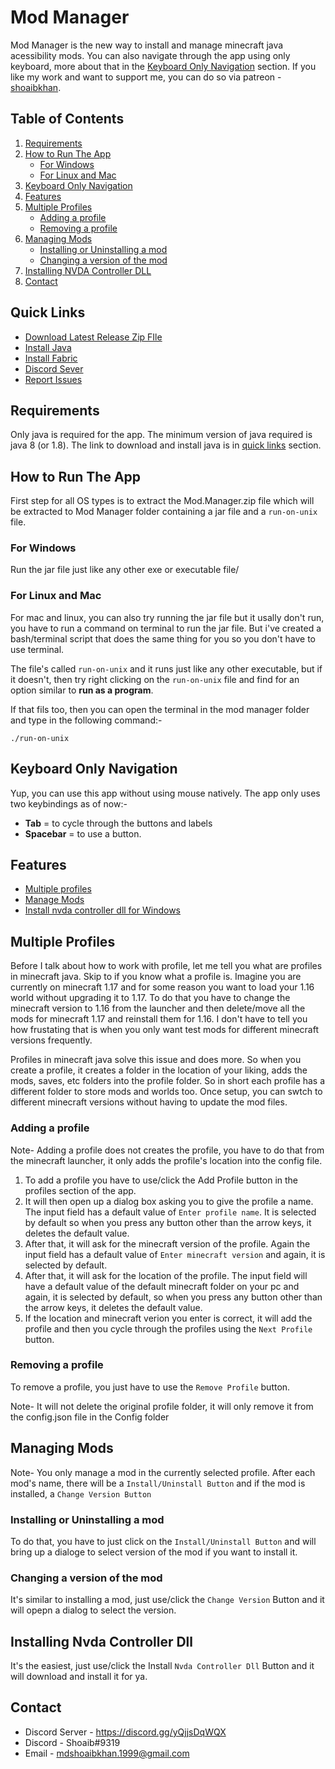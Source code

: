 # Mod Manager

Mod Manager is the new way to install and manage minecraft java acessibility mods. You can also navigate through the app using only keyboard, more about that in the [Keyboard Only Navigation](#keyboard-only-navigation) section.
If you like my work and want to support me, you can do so via patreon - [shoaibkhan](https://www.patreon.com/shoaibkhan).

## Table of Contents

1. [Requirements](#requirements)
2. [How to Run The App](#how-to-run-the-app)
	- [For Windows](#for-windows)
	- [For Linux and Mac](#for-linux-and-mac)
3. [Keyboard Only Navigation](#keyboard-only-navigation)
4. [Features](#features)
5. [Multiple Profiles](#multiple-profiles)
	- [Adding a profile](#adding-a-profile)
	- [Removing a profile](#removing-a-profile)
6. [Managing Mods](#managing-mods)
	- [Installing or Uninstalling a mod](#installing-or-uninstalling-a-mod)
	- [Changing a version of the mod](#changing-a-version-of-the-mod)
7. [Installing NVDA Controller DLL](#installing-nvda-controller-dll)
8. [Contact](#contact)

## Quick Links

- [Download Latest Release Zip FIle](https://github.com/accessible-minecraft/mod-manager/releases/latest/download/Mod.Manager.zip)
- [Install Java](https://www.java.com/en/download/)
- [Install Fabric](https://fabricmc.net/wiki/install)
- [Discord Sever](https://discord.gg/yQjjsDqWQX)
- [Report Issues](https://github.com/accessible-minecraft/mod-manager/issues)

## Requirements 

Only java is required for the app. The minimum version of java required is java 8 (or 1.8). The link to download and install java is in [quick links](#quick-links) section.

## How to Run The App

First step for all OS types is to extract the Mod.Manager.zip file which will be extracted to Mod Manager folder containing a jar file and a `run-on-unix` file.

### For Windows
Run the jar file just like any other exe or executable file/

### For Linux and Mac

For mac and linux, you can also try running the jar file but it usally don't run, you have to run a command on terminal to run the jar file. But i've created a bash/terminal script that does the same thing for you so you don't have to use terminal. 

The file's called `run-on-unix` and it runs just like any other executable, but if it doesn't, then try right clicking on the `run-on-unix` file and find for an option similar to **run as a program**.

If that fils too, then you can open the terminal in the mod manager folder and type in the following command:-

	./run-on-unix

## Keyboard Only Navigation

Yup, you can use this app without using mouse natively. The app only uses two keybindings as of now:-
- **Tab** = to cycle through the buttons and labels
- **Spacebar** = to use a button.

## Features

- [Multiple profiles](#multiple-profiles)
- [Manage Mods](#managing-mods)
- [Install nvda controller dll for Windows](#installing-nvda-controller-dll)

## Multiple Profiles

Before I talk about how to work with profile, let me tell you what are profiles in minecraft java. Skip to []() if you know what a profile is.
Imagine you are currently on minecraft 1.17 and for some reason you want to load your 1.16 world without upgrading it to 1.17. To do that you have to change the minecraft version to 1.16 from the launcher and then delete/move all the mods for minecraft 1.17 and reinstall them for 1.16. I don't have to tell you how frustating that is when you only want test mods for different minecraft versions frequently.

Profiles in minecraft java solve this issue and does more. So when you create a profile, it creates a folder in the location of your liking, adds the mods, saves, etc folders into the profile folder. So in short each profile has a different folder to store mods and worlds too. Once setup, you can swtch to different minecraft versions without having to update the mod files.

### Adding a profile

Note- Adding a profile does not creates the profile, you have to do that from the minecraft launcher, it only adds the profile's location into the config file.

1. To add a profile you have to use/click the Add Profile button in the profiles section of the app. 
2. It will then open up a dialog box asking you to give the profile a name. The input field has a default value of `Enter profile name`. It is selected by default so when you press any button other than the arrow keys, it deletes the default value.
3. After that, it will ask for the minecraft version of the profile. Again the input field has a default value of `Enter minecraft version` and again, it is selected by default.
4. After that, it will ask for the location of the profile. The input field will have a default value of the default minecraft folder on your pc and again, it is selected by default, so when you press any button other than the arrow keys, it deletes the default value.
5. If the location and minecraft verion you enter is correct, it will add the profile and then you cycle through the profiles using the `Next Profile` button.

### Removing a profile

To remove a profile, you just have to use the `Remove Profile` button.

Note- It will not delete the original profile folder, it will only remove it from the config.json file in the Config folder

## Managing Mods

Note- You only manage a mod in the currently selected profile.
After each mod's name, there will be a `Install/Uninstall Button` and if the mod is installed, a `Change Version Button`

### Installing or Uninstalling a mod

To do that, you have to just click on the `Install/Uninstall Button` and will bring up a dialoge to select version of the mod if you want to install it.


### Changing a version of the mod

It's similar to installing a mod, just use/click the `Change Version` Button and it will opepn a dialog to select the version.

## Installing Nvda Controller Dll

It's the easiest, just use/click the Install `Nvda Controller Dll` Button and it will download and install it for ya.

## Contact

- Discord Server - https://discord.gg/yQjjsDqWQX
- Discord - Shoaib#9319 
- Email - mdshoaibkhan.1999@gmail.com
